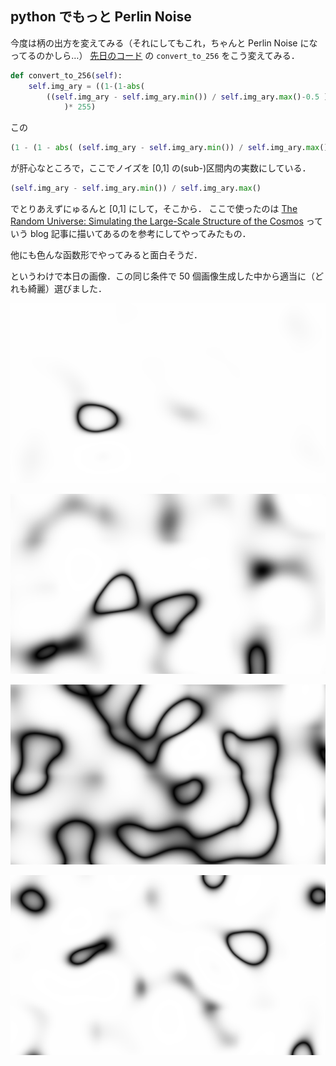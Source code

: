 python でもっと Perlin Noise
---------------------------------

今度は柄の出方を変えてみる（それにしてもこれ，ちゃんと Perlin Noise になってるのかしら…）
[先日のコード](./11.python-perlinnoise-multi.md) の `convert_to_256` をこう変えてみる．

```python
def convert_to_256(self):
    self.img_ary = ((1-(1-abs(
        ((self.img_ary - self.img_ary.min()) / self.img_ary.max()-0.5 )))**8
            )* 255)
```

この

```python
(1 - (1 - abs( (self.img_ary - self.img_ary.min()) / self.img_ary.max()-0.5)))**8
```

が肝心なところで，ここでノイズを [0,1] の(sub-)区間内の実数にしている．

```python
(self.img_ary - self.img_ary.min()) / self.img_ary.max()
```

でとりあえずにゅるんと [0,1] にして，そこから．
ここで使ったのは [The Random Universe: Simulating the Large-Scale Structure of the Cosmos](http://therandomuniverse.blogspot.jp/2007/01/simulating-large-scale-structure-of.html) っていう blog 記事に描いてあるのを参考にしてやってみたもの．

他にも色んな函数形でやってみると面白そうだ．

というわけで本日の画像．この同じ条件で 50 個画像生成した中から適当に（どれも綺麗）選びました．


![34.png](../../Pictures/12Nov2013.perlin_0001_34.png?raw=true)

![1.png](../../Pictures/12Nov2013.perlin_0001_1.png?raw=true)

![9.png](../../Pictures/12Nov2013.perlin_0001_9.png?raw=true)

![29.png](../../Pictures/12Nov2013.perlin_0001_29.png?raw=true)
